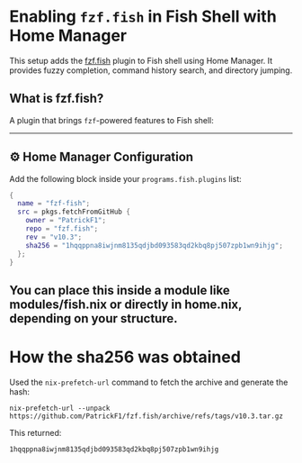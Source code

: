 # Enabling `fzf.fish` in Fish Shell with Home Manager

This setup adds the [fzf.fish](https://github.com/patrickf1/fzf.fish) plugin to Fish shell using Home Manager. It provides fuzzy completion, command history search, and directory jumping.

## What is fzf.fish?

A plugin that brings `fzf`-powered features to Fish shell:

---

## ⚙️ Home Manager Configuration

Add the following block inside your `programs.fish.plugins` list:

```nix
{
  name = "fzf-fish";
  src = pkgs.fetchFromGitHub {
    owner = "PatrickF1";
    repo = "fzf.fish";
    rev = "v10.3";
    sha256 = "1hqqppna8iwjnm8135qdjbd093583qd2kbq8pj507zpb1wn9ihjg";
  };
}
```

## You can place this inside a module like modules/fish.nix or directly in home.nix, depending on your structure.

# How the sha256 was obtained

Used the `nix-prefetch-url` command to fetch the archive and generate the hash:

```fish
nix-prefetch-url --unpack https://github.com/PatrickF1/fzf.fish/archive/refs/tags/v10.3.tar.gz

```

This returned:

```fish
1hqqppna8iwjnm8135qdjbd093583qd2kbq8pj507zpb1wn9ihjg
```
